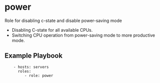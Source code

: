 power
=========

Role for disabling c-state and disable power-saving mode

- Disabling C-state for all available CPUs.
- Switching CPU operation from power-saving mode to more productive mode.

Example Playbook
----------------
```
    - hosts: servers
      roles:
         - role: power
```

